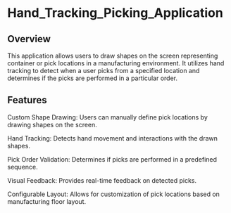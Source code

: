 # Hand_Tracking_Picking_Application

## Overview

This application allows users to draw shapes on the screen representing container or pick locations in a manufacturing environment. It utilizes hand tracking to detect when a user picks from a specified location and determines if the picks are performed in a particular order.

## Features

Custom Shape Drawing: Users can manually define pick locations by drawing shapes on the screen.

Hand Tracking: Detects hand movement and interactions with the drawn shapes.

Pick Order Validation: Determines if picks are performed in a predefined sequence.

Visual Feedback: Provides real-time feedback on detected picks.

Configurable Layout: Allows for customization of pick locations based on manufacturing floor layout.
